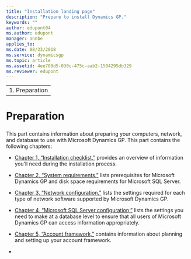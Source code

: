 ```yaml
---
title: "Installation landing page"
description: "Prepare to install Dynamics GP."
keywords: ""
author: edupont04
ms.author: edupont
manager: annbe
applies_to: 
ms.date: 08/23/2018
ms.service: dynamicsgp
ms.topic: article
ms.assetid: 4ee708d5-030c-475c-aab2-1504295db329
ms.reviewer: edupont
---
```

|                 |
|-----------------|
| 1.  Preparation |

# Preparation

### 

This part contains information about preparing your computers, network, and database to use with Microsoft Dynamics GP. This part contains the following chapters:

-   [Chapter 1, “Installation checklist,”](#_Installation_checklist) provides an overview of information you’ll need during the installation process.  

-   [Chapter 2, “System requirements,”](#_System_requirements) lists prerequisites for Microsoft Dynamics GP and disk space requirements for Microsoft SQL Server.  

-   [Chapter 3, “Network configuration,”](#_Network_configuration) lists the settings required for each type of network software supported by Microsoft Dynamics GP.  

-   [Chapter 4, “Microsoft SQL Server configuration,”](#_Microsoft_SQL_Server) lists the settings you need to make at a database level to ensure that all users of Microsoft Dynamics GP can access information appropriately.  

-   [Chapter 5, “Account framework,”](#_Account_framework) contains information about planning and setting up your account framework.  

-   
